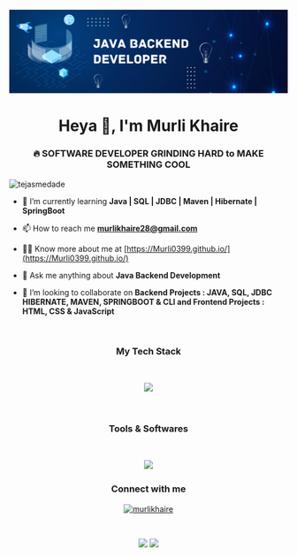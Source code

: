 ![logo](https://github.com/Murli0399/Murli0399/blob/main/Blue%20Illustration%20Technology%20LinkedIn%20Banner%20(1).png)


<h1 align="center">Heya 👋, I'm Murli Khaire</h1>
<h3 align="center">🔥 SOFTWARE DEVELOPER GRINDING HARD to MAKE SOMETHING COOL</h3>

<p align="left"> <img src="https://komarev.com/ghpvc/?username=murli0399&label=Profile%20views&color=0e75b6&style=flat" alt="tejasmedade" /> </p>

- 🌱 I’m currently learning **Java | SQL | JDBC | Maven | Hibernate | SpringBoot**

- 📫 How to reach me **murlikhaire28@gmail.com**

- 👨‍💻 Know more about me at [https://Murli0399.github.io/](https://Murli0399.github.io/)

- 💬 Ask me anything about **Java Backend Development**

- 👯 I’m looking to collaborate on **Backend Projects : JAVA, SQL, JDBC  HIBERNATE, MAVEN, SPRINGBOOT & CLI and Frontend Projects : HTML, CSS & JavaScript**

<br/>


<h3 align="center">My Tech Stack</h3>
<br/>


<p align="center" >
  <a href="https://skillicons.dev">
    <img src="https://skillicons.dev/icons?i=java,spring,hibernate,maven,mysql,aws,js,html,css,bootstrap&perline=11" />
  </a>
</p>

<br/>
<h3 align="center">Tools & Softwares</h3>

<br/>


<p align="center" >
  <a href="https://skillicons.dev">
    <img src="https://skillicons.dev/icons?i=idea,eclipse,spring,git,github,vscode,netlify,skecthup&perline=7" />
  </a>
</p>

<h3 align="center">Connect with me</h3>
<p align="center">
<a href="https://www.linkedin.com/in/murli-khaire/" target="blank"><img align="center" src="https://raw.githubusercontent.com/rahuldkjain/github-profile-readme-generator/master/src/images/icons/Social/linked-in-alt.svg" alt="murlikhaire" height="30" width="40" /></a>
</p>

<br/>


<p align="center">

  <img height="165em" src="https://github-readme-streak-stats.herokuapp.com/?user=Murli0399&show_icons=true&hide_border=true&&count_private=true&include_all_commits=true"/>  

  <img height="165em" src="https://github-readme-stats.vercel.app/api?username=Murli0399&show_icons=true&hide_border=true&&count_private=true&include_all_commits=true" />
</p>

